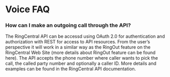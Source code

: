# Voice FAQ

### How can I make an outgoing call through the API?

The RingCentral API can be accessd using OAuth 2.0 for authentication and authorization with REST for access to API resources. From the user’s perspective it will work in a similar way as the RingOut feature on the RingCentral Web Site (more details about RingOut feature can be found here). The API accepts the phone number where caller wants to pick the call, the called party number and optionally a caller ID. More details and examples can be found in the RingCentral API documentation.
